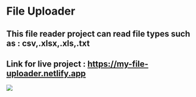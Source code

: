 # File Uploader

## This file reader project can read file types such as : csv,.xlsx,.xls,.txt

## Link for live project : https://my-file-uploader.netlify.app

![](https://d33wubrfki0l68.cloudfront.net/61606b30eb37310007e9c2d5/screenshot_2021-10-08-16-01-15-0000.png)
